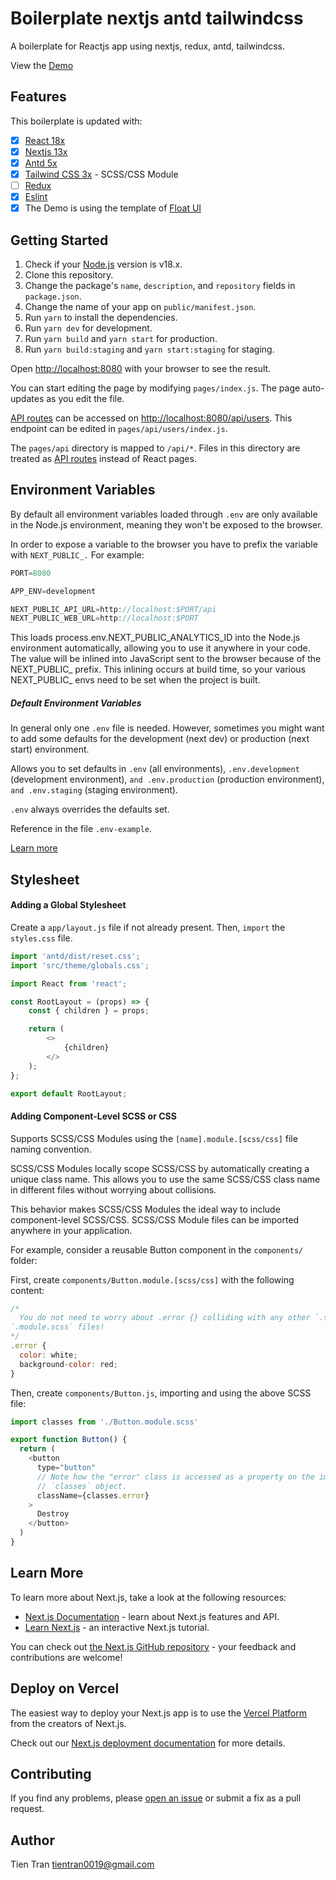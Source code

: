 # Boilerplate nextjs antd tailwindcss
A boilerplate for Reactjs app using nextjs, redux, antd, tailwindcss.

View the [Demo](https://boilerplate-nextjs-antd-tailwindcss.vercel.app/)

## Features
This boilerplate is updated with:

- [x] [React 18x](https://reactjs.org)
- [x] [Nextjs 13x](https://nextjs.org/)
- [x] [Antd 5x](https://ant.design/)
- [x] [Tailwind CSS 3x](https://tailwindcss.com/) - SCSS/CSS Module
- [ ] [Redux](https://redux.js.org/)
- [x] [Eslint](https://eslint.org/)
- [x] The Demo is using the template of [Float UI](https://floatui.com/)

## Getting Started

1. Check if your [Node.js](https://nodejs.org/) version is v18.x.
2. Clone this repository.
3. Change the package's `name`, `description`, and `repository` fields in `package.json`.
4. Change the name of your app on `public/manifest.json`.
5. Run `yarn` to install the dependencies.
6. Run `yarn dev` for development.
6. Run `yarn build` and `yarn start` for production.
6. Run `yarn build:staging` and `yarn start:staging` for staging.

Open [http://localhost:8080](http://localhost:8080) with your browser to see the result.

You can start editing the page by modifying `pages/index.js`. The page auto-updates as you edit the file.

[API routes](https://nextjs.org/docs/api-routes/introduction) can be accessed on [http://localhost:8080/api/users](http://localhost:8080/api/users). This endpoint can be edited in `pages/api/users/index.js`.

The `pages/api` directory is mapped to `/api/*`. Files in this directory are treated as [API routes](https://nextjs.org/docs/api-routes/introduction) instead of React pages.

## Environment Variables

By default all environment variables loaded through `.env` are only available in the Node.js environment, meaning they won't be exposed to the browser.

In order to expose a variable to the browser you have to prefix the variable with `NEXT_PUBLIC_.` For example:

```js
PORT=8080

APP_ENV=development

NEXT_PUBLIC_API_URL=http://localhost:$PORT/api
NEXT_PUBLIC_WEB_URL=http://localhost:$PORT
```

This loads process.env.NEXT_PUBLIC_ANALYTICS_ID into the Node.js environment automatically, allowing you to use it anywhere in your code. The value will be inlined into JavaScript sent to the browser because of the NEXT_PUBLIC_ prefix. This inlining occurs at build time, so your various NEXT_PUBLIC_ envs need to be set when the project is built.

##### Default Environment Variables
In general only one `.env` file is needed. However, sometimes you might want to add some defaults for the development (next dev) or production (next start) environment.

Allows you to set defaults in `.env` (all environments), `.env.development` (development environment), `and .env.production` (production environment), `and .env.staging` (staging environment).

`.env` always overrides the defaults set.

Reference in the file `.env-example`.

[Learn more](https://nextjs.org/docs/basic-features/environment-variables)


## Stylesheet
#### Adding a Global Stylesheet

Create a `app/layout.js` file if not already present. Then, `import` the `styles.css` file.

```js
import 'antd/dist/reset.css';
import 'src/theme/globals.css';

import React from 'react';

const RootLayout = (props) => {
	const { children } = props;

	return (
		<>
			{children}
		</>
	);
};

export default RootLayout;
```

#### Adding Component-Level SCSS or CSS

Supports SCSS/CSS Modules using the `[name].module.[scss/css]` file naming convention.

SCSS/CSS Modules locally scope SCSS/CSS by automatically creating a unique class name. This allows you to use the same SCSS/CSS class name in different files without worrying about collisions.

This behavior makes SCSS/CSS Modules the ideal way to include component-level SCSS/CSS. SCSS/CSS Module files can be imported anywhere in your application.

For example, consider a reusable Button component in the `components/` folder:

First, create `components/Button.module.[scss/css]` with the following content:

```js
/*
  You do not need to worry about .error {} colliding with any other `.scss` or
`.module.scss` files!
*/
.error {
  color: white;
  background-color: red;
}
```

Then, create `components/Button.js`, importing and using the above SCSS file:

```js
import classes from './Button.module.scss'

export function Button() {
  return (
    <button
      type="button"
      // Note how the "error" class is accessed as a property on the imported
      // `classes` object.
      className={classes.error}
    >
      Destroy
    </button>
  )
}
```


## Learn More

To learn more about Next.js, take a look at the following resources:

- [Next.js Documentation](https://nextjs.org/docs) - learn about Next.js features and API.
- [Learn Next.js](https://nextjs.org/learn) - an interactive Next.js tutorial.

You can check out [the Next.js GitHub repository](https://github.com/vercel/next.js/) - your feedback and contributions are welcome!

## Deploy on Vercel

The easiest way to deploy your Next.js app is to use the [Vercel Platform](https://vercel.com/new?utm_medium=default-template&filter=next.js&utm_source=create-next-app&utm_campaign=create-next-app-readme) from the creators of Next.js.

Check out our [Next.js deployment documentation](https://nextjs.org/docs/deployment) for more details.

## Contributing

If you find any problems, please [open an issue](https://github.com/tientran0019/boilerplate-nextjs-antd-tailwindcss/issues/new) or submit a fix as a pull request.

## Author
Tien Tran <tientran0019@gmail.com>

